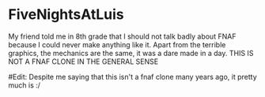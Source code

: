 # FiveNightsAtLuis
My friend told me in 8th grade that I should not talk badly about FNAF because I could never make anything like it. Apart from the terrible graphics, the mechanics are the same, it was a dare made in a day.
THIS IS NOT A FNAF CLONE IN THE GENERAL SENSE

#Edit: Despite me saying that this isn't a fnaf clone many years ago, it pretty much is :/
